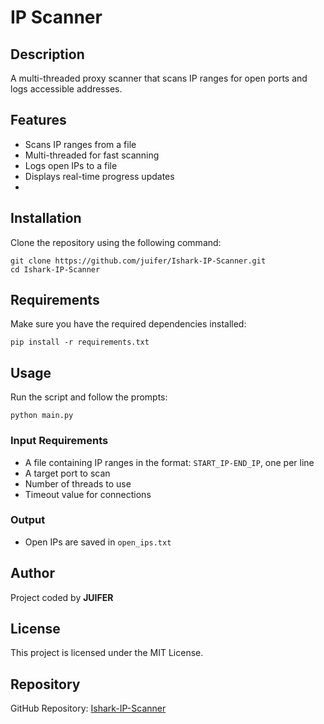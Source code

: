 # IP Scanner

## Description
A multi-threaded proxy scanner that scans IP ranges for open ports and logs accessible addresses.

## Features
- Scans IP ranges from a file
- Multi-threaded for fast scanning
- Logs open IPs to a file
- Displays real-time progress updates
- 
## Installation
Clone the repository using the following command:
```
git clone https://github.com/juifer/Ishark-IP-Scanner.git
cd Ishark-IP-Scanner
```

## Requirements
Make sure you have the required dependencies installed:
```
pip install -r requirements.txt
```


## Usage
Run the script and follow the prompts:
```
python main.py
```

### Input Requirements
- A file containing IP ranges in the format: `START_IP-END_IP`, one per line
- A target port to scan
- Number of threads to use
- Timeout value for connections

### Output
- Open IPs are saved in `open_ips.txt`

## Author
Project coded by **JUIFER**

## License
This project is licensed under the MIT License.

## Repository
GitHub Repository: [Ishark-IP-Scanner](https://github.com/juifer/Ishark-IP-Scanner)
